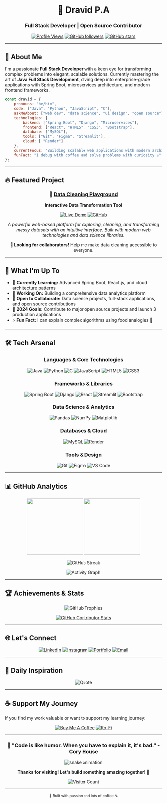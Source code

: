 <div align="center">
  
# 🚀 Dravid P.A
### Full Stack Developer | Open Source Contributor

[![Profile Views](https://komarev.com/ghpvc/?username=dravidpa7&label=Profile%20views&color=0e75b6&style=flat-square)](https://github.com/dravidpa7)
[![GitHub followers](https://img.shields.io/github/followers/dravidpa7?style=flat-square&color=blue)](https://github.com/dravidpa7)
[![GitHub stars](https://img.shields.io/github/stars/dravidpa7?style=flat-square&color=yellow)](https://github.com/dravidpa7)

</div>

---

## 🎯 About Me

I'm a passionate **Full Stack Developer** with a keen eye for transforming complex problems into elegant, scalable solutions. Currently mastering the art of **Java Full Stack Development**, diving deep into enterprise-grade applications with Spring Boot, microservices architecture, and modern frontend frameworks.

```javascript
const dravid = {
    pronouns: "he/him",
    code: ["Java", "Python", "JavaScript", "C"],
    askMeAbout: ["web dev", "data science", "ui design", "open source"],
    technologies: {
        backend: ["Spring Boot", "Django", "Microservices"],
        frontend: ["React", "HTML5", "CSS3", "Bootstrap"],
        database: ["MySQL"],
        tools: ["Git", "Figma", "Streamlit"],
        cloud: [ "Render"]
    },
    currentFocus: "Building scalable web applications with modern architecture",
    funFact: "I debug with coffee and solve problems with curiosity ☕"
};
```

---

## 🔥 Featured Project

<div align="center">
  
### 🧹 [Data Cleaning Playground](https://datacleaning-playground.onrender.com/)
**Interactive Data Transformation Tool**

[![Live Demo](https://img.shields.io/badge/🌐_Live_Demo-37a779?style=for-the-badge)](https://datacleaning-playground.onrender.com/)
[![GitHub](https://img.shields.io/badge/📂_Source_Code-black?style=for-the-badge&logo=github)](https://github.com/dravidpa7/data-cleaning-playground)

*A powerful web-based platform for exploring, cleaning, and transforming messy datasets with an intuitive interface. Built with modern web technologies and data science libraries.*

**🎯 Looking for collaborators!** Help me make data cleaning accessible to everyone.

</div>

---

## 💫 What I'm Up To

- 🌱 **Currently Learning:** Advanced Spring Boot, React.js, and cloud architecture patterns
- 🔭 **Working On:** Building a comprehensive data analytics platform
- 🤝 **Open to Collaborate:** Data science projects, full-stack applications, and open source contributions
- 🎯 **2024 Goals:** Contribute to major open source projects and launch 3 production applications
- ⚡ **Fun Fact:** I can explain complex algorithms using food analogies 🍕

---

## 🛠️ Tech Arsenal

<div align="center">

### Languages & Core Technologies
![Java](https://img.shields.io/badge/Java-ED8B00?style=for-the-badge&logo=openjdk&logoColor=white)
![Python](https://img.shields.io/badge/Python-3776AB?style=for-the-badge&logo=python&logoColor=white)
![C](https://img.shields.io/badge/C-00599C?style=for-the-badge&logo=c&logoColor=white)
![JavaScript](https://img.shields.io/badge/JavaScript-F7DF1E?style=for-the-badge&logo=javascript&logoColor=black)
![HTML5](https://img.shields.io/badge/HTML5-E34F26?style=for-the-badge&logo=html5&logoColor=white)
![CSS3](https://img.shields.io/badge/CSS3-1572B6?style=for-the-badge&logo=css3&logoColor=white)

### Frameworks & Libraries
![Spring Boot](https://img.shields.io/badge/Spring_Boot-6DB33F?style=for-the-badge&logo=spring-boot&logoColor=white)
![Django](https://img.shields.io/badge/Django-092E20?style=for-the-badge&logo=django&logoColor=white)
![React](https://img.shields.io/badge/React-20232A?style=for-the-badge&logo=react&logoColor=61DAFB)
![Streamlit](https://img.shields.io/badge/Streamlit-FF4B4B?style=for-the-badge&logo=streamlit&logoColor=white)
![Bootstrap](https://img.shields.io/badge/Bootstrap-563D7C?style=for-the-badge&logo=bootstrap&logoColor=white)

### Data Science & Analytics
![Pandas](https://img.shields.io/badge/Pandas-150458?style=for-the-badge&logo=pandas&logoColor=white)
![NumPy](https://img.shields.io/badge/NumPy-013243?style=for-the-badge&logo=numpy&logoColor=white)
![Matplotlib](https://img.shields.io/badge/Matplotlib-11557c?style=for-the-badge&logo=matplotlib&logoColor=white)

### Databases & Cloud
![MySQL](https://img.shields.io/badge/MySQL-4479A1?style=for-the-badge&logo=mysql&logoColor=white)
![Render](https://img.shields.io/badge/Render-46E3B7?style=for-the-badge&logo=render&logoColor=white)

### Tools & Design
![Git](https://img.shields.io/badge/Git-F05032?style=for-the-badge&logo=git&logoColor=white)
![Figma](https://img.shields.io/badge/Figma-F24E1E?style=for-the-badge&logo=figma&logoColor=white)
![VS Code](https://img.shields.io/badge/VS_Code-007ACC?style=for-the-badge&logo=visual-studio-code&logoColor=white)

</div>

---

## 📊 GitHub Analytics

<div align="center">
  
<img height="180em" src="https://github-readme-stats.vercel.app/api?username=dravidpa7&show_icons=true&theme=tokyonight&include_all_commits=true&count_private=true"/>
<img height="180em" src="https://github-readme-stats.vercel.app/api/top-langs/?username=dravidpa7&layout=compact&langs_count=8&theme=tokyonight"/>

</div>

<div align="center">
  
![GitHub Streak](https://github-readme-streak-stats.herokuapp.com/?user=dravidpa7&theme=tokyonight)

</div>

<div align="center">
  
![Activity Graph](https://github-readme-activity-graph.vercel.app/graph?username=dravidpa7&theme=tokyo-night)

</div>

---

## 🏆 Achievements & Stats

<div align="center">

![GitHub Trophies](https://github-profile-trophy.vercel.app/?username=dravidpa7&theme=tokyonight&no-frame=true&no-bg=false&margin-w=4)

</div>

<div align="center">
  
[![GitHub Contributor Stats](https://github-contributor-stats.vercel.app/api?username=dravidpa7&limit=5&theme=tokyonight&combine_all_yearly_contributions=true)](https://github.com/dravidpa7)

</div>

---

## 🌐 Let's Connect

<div align="center">

[![LinkedIn](https://img.shields.io/badge/LinkedIn-0077B5?style=for-the-badge&logo=linkedin&logoColor=white)](https://linkedin.com/in/dravid-p-a-)
[![Instagram](https://img.shields.io/badge/Instagram-E4405F?style=for-the-badge&logo=instagram&logoColor=white)](https://instagram.com/dravid.p.a_)
[![Portfolio](https://img.shields.io/badge/Portfolio-FF5722?style=for-the-badge&logo=google-chrome&logoColor=white)](https://your-portfolio-url.com)
[![Email](https://img.shields.io/badge/Email-D14836?style=for-the-badge&logo=gmail&logoColor=white)](mailto:your.email@example.com)

</div>

---

## 💭 Daily Inspiration

<div align="center">
  
![Quote](https://quotes-github-readme.vercel.app/api?type=horizontal&theme=tokyonight)

</div>

---

## ☕ Support My Journey

If you find my work valuable or want to support my learning journey:

<div align="center">

[![Buy Me A Coffee](https://img.shields.io/badge/Buy%20Me%20A%20Coffee-FFDD00?style=for-the-badge&logo=buy-me-a-coffee&logoColor=black)](https://buymeacoffee.com/dravidpa)
[![Ko-Fi](https://img.shields.io/badge/Ko--fi-FF5E5B?style=for-the-badge&logo=ko-fi&logoColor=white)](https://ko-fi.com/dravidpa)

</div>

---

<div align="center">
  
### 🚀 "Code is like humor. When you have to explain it, it's bad." - Cory House

![snake animation](https://github.com/dravidpa7/dravidpa7/blob/output/github-contribution-grid-snake2.svg)

**Thanks for visiting! Let's build something amazing together! 🚀**

![Visitor Count](https://profile-counter.glitch.me/dravidpa7/count.svg)

</div>

---

<div align="center">
  <sub>💖 Built with passion and lots of coffee ☕</sub>
</div>
